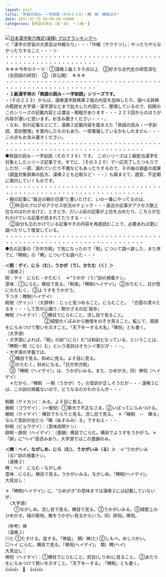```yaml
---
layout: post
title: "熟語の読み・一字訓読（その３３６）：睥　睨　睥睨ほか"
date: 2017-07-15 00:00:00 +0900
categories: [熟語の読み（音・訓）　ー１級－]
---
```


[![](/syuusyuu9701/assets/images/熟語の読み・一字訓読（その３３６）：睥-睨-睥睨ほか-br_c_3028_1.gif)](http://blog.with2.net/link.php?1659096:3028 "日本漢字能力検定(漢検) ブログランキングへ")[日本漢字能力検定(漢検) ブログランキングへ](http://blog.with2.ne/link.php?1659096:3028)  
＜「漢字の学習の大禁忌は作輟なり」・・・「作輟（サクテツ）」：やったりやらなかったりすること・・・＞  
・・・・・・・・・・・・・・・・・・・・・・・・・・・・・・・・・・・・・・・・・・・・・・・・・・・・・・・・・  
☆☆☆今年のテーマ：①漢検１級１９９点以上　②好きな古代史の研究深化（古田説の研究）　③（非公開）　☆☆☆　　  
・・・・・・・・・・・・・・・・・・・・・・・・・・・・・・・・・・・・・・・・・・・・・・・・・・・・・・・・・  
**・１級漢字用の「熟語の読み・一字訓読」シリーズです。**  
・（その２２３）からは、漢検漢字辞典第２版の内容を加味したり、調べる辞典の範囲を大字源・漢字源などまで拡大した内容にて、整理しているので、初期のこのシリーズの記載内容とは濃淡・精粗があります・・・２２３回からのほうが内容が濃いと思います。お含み置きください・・・。  
・なお、別の記事などにて、漢検２記載内容を踏まえた「熟語の読み・一字訓読、音訓整理」を案内したものもあり、一部重複しているかもしれません・・・この点もお含み置きください。  
・・・・・・・・・・・・・・・・・・・・・・・・・・・・・・・・・・・・・・・・・・・・・・・・・・・・・・・・・・・・・・・・・・・・  
●熟語の読み・一字訓読（その３３６）です。　このシリーズは１級配当漢字を対象としたシリーズ記事です。すでに、（その３２０）で一応完了したつもりでしたが、一部、漏れていたり不備などもあったりするので、その後の調査の成果（調査対象辞典の拡大、漢検２とも比較など・・・）も踏まえて、適宜、不定期に案内していくものです。  
・・・・・・・・・・・・・・・・・・・・・・・・・・・・・・・・・・・・・・・・・・・・・・・・・・・・・・・・・・・・・・・・・・・・  
・朝の記事に“最近の朝の日課”と書いたけど、いの一番にやってるのは、  
　①昨日のブログのアクセス状況のチェック・・・直近の記事がアクセス数上位なのはわかるけど、ときどき、だいぶ前の記事が上位を占めたり、こちらが忘れかけている記事が読まれてたりする・・・  
　②自分も忘れかけている記事やその内容を再度読むことで、必要あれば更に調べたりして復習している。  
・・・・・・・・・・・・・・・・・・・・・・・・・・・・・・・・・・・・・・・・・・・・・・・・・・・・・・・・・・・・・・・・・・・・  
●先の記事の「方中方睨」で気になったので「睨」について調べ直した、また序でに「睥睨」の「睥」についても調べた・・・  
  
**＜睨：ゲイ、にら（む）、うかが（う）、かたむ（く）＞**  
（漢検２）  
睨：ゲイ　にらむ・かたむく　＊“うかが（う）”訓の掲載ナシ。  
意味：①にらむ。横目で見る。「睨視」「睥睨(ヘイゲイ)」 ②かたむく。日が西にかたむく。 ③ようすをうかがう。  
下つき：睥睨(ヘイゲイ)  
睨視（ゲイシ）：（大辞林）：じっと見つめること。にらむこと。 「白雲の漠々たるを・・・して吾が心踊り／欺かざるの記 独歩」  
睥睨（ヘイゲイ）：①横目でにらむこと。流し目で見ること。   
　　　　　　　　　②城壁のくぼみから敵情をのぞき見ること。転じて、周囲をにらみつけて勢いを示すこと。「天下を―する大名」「俾倪」とも書く。  
（大字源）  
・大字源によれば、「睨」の訓“（にら）む”は和訓となっている、ということは、「睥睨ー睨（にら）む」という音訓はオカシイ筈だが・・・。  
・大字源の字義では、  
　①横目で見る。斜めに見る。よそ目に見る。  
　②かたむく。斜めになる。「日方中方睨」  
　③「睥睨（ヘイゲイ）」は、うかがいみる。また、ひめがき。同）俾倪（ヘイゲイ）  
　＊だから、「睥睨　－睨（うかが）う」の音訓が正しそうだが・・・漢検２には、この訓の掲載ないので、どうなるのかわからんが・・・  
　  
睨観（ゲイカン）：みる。よそ目に見る。  
傲睨（ゴウゲイ）：（＝傲倪）①尊大で不正なさま。②いばってにらみつける。  
睇睨（テイゲイ）：横目でちらりと見る。流し目で見る。　＊「睇睨　－　睇る」なんて音訓が出たら「睇（ぬすみみ）る」ですねえ・・・  
眇睨（ビョウゲイ）：（意味説明ナシ）  
辟睨・辟倪（ヘイゲイ）：（畳韻）横目でにらむ。横目でようすをうかがう。＊「辟」に“ヘイ”音読みあり。大字源ではこの畳韻のみ。  
  
  
**＜睥：ヘイ、ながしめ、にら（む）、うかがいみ（る）＞**　＊“うかがいみ（る）”訓の掲載ナシ。  
（漢検２）  
睥：ヘイ　にらむ・ながしめ  
意味：にらむ。横目で見る。うかがいみる。ながしめ。「睥睨(ヘイゲイ)」  
大見出し：  
  
＊「睥睨(ヘイゲイ)」に、“ひめがき”の意味までは漢検２には記載していないが、  
　（大字源）  
　　①ながしめ。流し目で見る。横目で見る。②うかがいみる。③城壁上のひめがき。城の築地。敵をうかがい見るからいう。同）辟倪。俾倪。  
  
（参考）俾  
（漢検２）  
🈩ヒ ①たすける。益する。「俾益」　類）裨(ヒ) ②しもべ。めしつかい。   
🈔ヘイ にらむ。横目で見る。「俾倪(ヘイゲイ)」　類）睥(ヘイ)  
大見出し：  
俾倪（ヘイゲイ）：①横目でにらむこと。尻目(しりめ)に見ること。 ②あたりをにらみつけて勢いを示すこと。「天下を―する」　「睥睨」とも書く。  
👍👍👍　🐔　👍👍👍